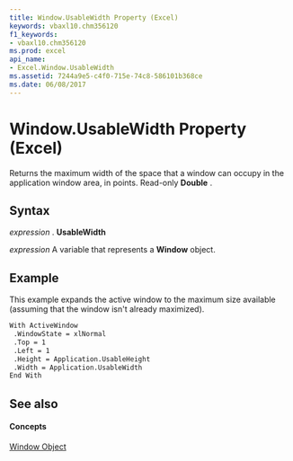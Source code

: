 ```yaml
---
title: Window.UsableWidth Property (Excel)
keywords: vbaxl10.chm356120
f1_keywords:
- vbaxl10.chm356120
ms.prod: excel
api_name:
- Excel.Window.UsableWidth
ms.assetid: 7244a9e5-c4f0-715e-74c8-586101b368ce
ms.date: 06/08/2017
---
```



# Window.UsableWidth Property (Excel)

Returns the maximum width of the space that a window can occupy in the application window area, in points. Read-only **Double** .


## Syntax

 _expression_ . **UsableWidth**

 _expression_ A variable that represents a **Window** object.


## Example

This example expands the active window to the maximum size available (assuming that the window isn't already maximized).


```vb
With ActiveWindow 
 .WindowState = xlNormal 
 .Top = 1 
 .Left = 1 
 .Height = Application.UsableHeight 
 .Width = Application.UsableWidth 
End With
```


## See also


#### Concepts


[Window Object](window-object-excel.md)

